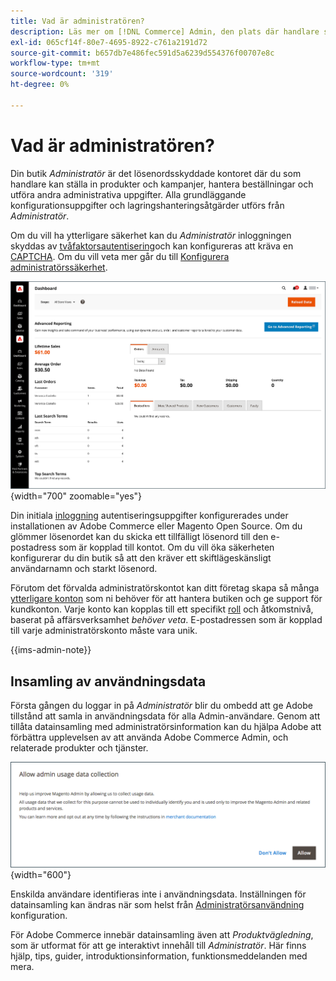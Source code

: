```yaml
---
title: Vad är administratören?
description: Läs mer om [!DNL Commerce] Admin, den plats där handlare ställer in produkter och kampanjer, hanterar beställningar och utför andra administrativa uppgifter.
exl-id: 065cf14f-80e7-4695-8922-c761a2191d72
source-git-commit: b657db7e486fec591d5a6239d554376f00707e8c
workflow-type: tm+mt
source-wordcount: '319'
ht-degree: 0%

---
```


# Vad är administratören?

Din butik _Administratör_ är det lösenordsskyddade kontoret där du som handlare kan ställa in produkter och kampanjer, hantera beställningar och utföra andra administrativa uppgifter. Alla grundläggande konfigurationsuppgifter och lagringshanteringsåtgärder utförs från _Administratör_.

Om du vill ha ytterligare säkerhet kan du _Administratör_ inloggningen skyddas av [tvåfaktorsautentisering](../systems/security-two-factor-authentication.md)och kan konfigureras att kräva en [CAPTCHA](../systems/security-captcha.md). Om du vill veta mer går du till [Konfigurera administratörssäkerhet](../systems/security-admin.md).

![Administratörens sidopanel och kontrollpanel](./assets/admin-dashboard.png){width="700" zoomable="yes"}

Din initiala [inloggning](admin-signin.md) autentiseringsuppgifter konfigurerades under installationen av Adobe Commerce eller Magento Open Source. Om du glömmer lösenordet kan du skicka ett tillfälligt lösenord till den e-postadress som är kopplad till kontot. Om du vill öka säkerheten konfigurerar du din butik så att den kräver ett skiftlägeskänsligt användarnamn och starkt lösenord.

Förutom det förvalda administratörskontot kan ditt företag skapa så många [ytterligare konton](../systems/permissions-users-all.md) som ni behöver för att hantera butiken och ge support för kundkonton. Varje konto kan kopplas till ett specifikt [roll](../systems/permissions-user-roles.md) och åtkomstnivå, baserat på affärsverksamhet _behöver veta_. E-postadressen som är kopplad till varje administratörskonto måste vara unik.

{{ims-admin-note}}

## Insamling av användningsdata

Första gången du loggar in på _Administratör_ blir du ombedd att ge Adobe tillstånd att samla in användningsdata för alla Admin-användare. Genom att tillåta datainsamling med administratörsinformation kan du hjälpa Adobe att förbättra upplevelsen av att använda Adobe Commerce Admin, och relaterade produkter och tjänster.

![Tillåt datainsamling för administratörsanvändning](./assets/admin-usage-data.png){width="600"}

Enskilda användare identifieras inte i användningsdata. Inställningen för datainsamling kan ändras när som helst från [Administratörsanvändning](../configuration-reference/advanced/admin.md#admin-usage) konfiguration.

För Adobe Commerce innebär datainsamling även att _Produktvägledning_, som är utformat för att ge interaktivt innehåll till _Administratör_. Här finns hjälp, tips, guider, introduktionsinformation, funktionsmeddelanden med mera.
